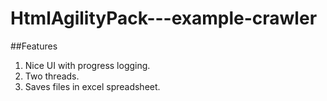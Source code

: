 # HtmlAgilityPack---example-crawler 

##Features

1. Nice UI with progress logging.<br />
2. Two threads.<br />
3. Saves files in excel spreadsheet.<br />

